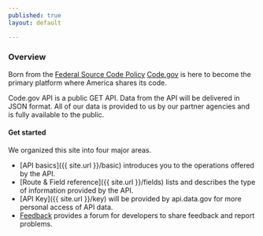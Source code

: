 ```yaml
---
published: true
layout: default

---
```


### Overview

Born from the [Federal Source Code Policy](https://code.gov/#/policy-guide/docs/overview/introduction) [Code.gov](https://code.gov) is here to become the primary platform where America shares its code.

Code.gov API is a public GET API. Data from the API will be delivered in JSON format. All of our data is provided to us by our partner agencies and is fully available to the public.

#### Get started

We organized this site into four major areas.

- [API basics]({{ site.url }}/basic) introduces you to the operations offered by the API.
- [Route & Field reference]({{ site.url }}/fields) lists and describes the type of information provided by the API.
- [API Key]({{ site.url }}/key) will be provided by api.data.gov for more personal access of API data.
- [Feedback](https://github.com/GSA/code-gov-api/issues) provides a forum for developers to share feedback and report problems.

